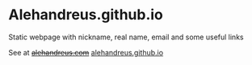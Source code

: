 # Alehandreus.github.io
Static webpage with nickname, real name, email and some useful links  

See at ~~[alehandreus.com](https://alehandreus.com/)~~ [alehandreus.github.io](https://alehandreus.github.io)

